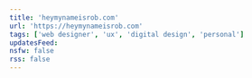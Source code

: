 ```yaml
---
title: 'heymynameisrob.com'
url: 'https://heymynameisrob.com'
tags: ['web designer', 'ux', 'digital design', 'personal']
updatesFeed:
nsfw: false
rss: false
---
```

